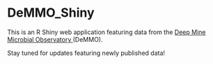 # DeMMO_Shiny

This is an R Shiny web application featuring data from the [Deep Mine Microbial Observatory ](http://DeepMineMicrobialObservatory.com) (DeMMO). 

Stay tuned for updates featuring newly published data!
